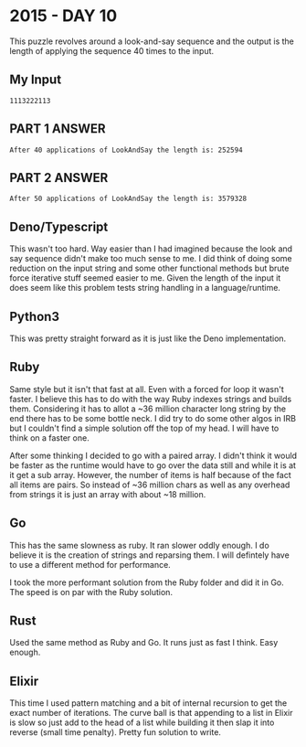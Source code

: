 # 2015 - DAY 10

This puzzle revolves around a look-and-say sequence and the output is the
length of applying the sequence 40 times to the input.

## My Input

`1113222113`

## PART 1 ANSWER

`After 40 applications of LookAndSay the length is: 252594`

## PART 2 ANSWER

`After 50 applications of LookAndSay the length is: 3579328`

## Deno/Typescript

This wasn't too hard. Way easier than I had imagined because the look and say
sequence didn't make too much sense to me. I did think of doing some reduction
on the input string and some other functional methods but brute force
iterative stuff seemed easier to me. Given the length of the input it does
seem like this problem tests string handling in a language/runtime.

## Python3

This was pretty straight forward as it is just like the Deno implementation.

## Ruby

Same style but it isn't that fast at all. Even with a forced for loop it
wasn't faster. I believe this has to do with the way Ruby indexes strings
and builds them. Considering it has to allot a ~36 million character
long string by the end there has to be some bottle neck. I did try to do
some other algos in IRB but I couldn't find a simple solution off the top
of my head. I will have to think on a faster one.

After some thinking I decided to go with a paired array. I didn't think
it would be faster as the runtime would have to go over the data still
and while it is at it get a sub array. However, the number of items is half
because of the fact all items are pairs. So instead of ~36 million chars as
well as any overhead from strings it is just an array with about ~18 million.

## Go

This has the same slowness as ruby. It ran slower oddly enough. I do believe
it is the creation of strings and reparsing them. I will defintely have to
use a different method for performance.

I took the more performant solution from the Ruby folder and did it in
Go. The speed is on par with the Ruby solution.

## Rust

Used the same method as Ruby and Go. It runs just as fast I think. Easy
enough.

## Elixir

This time I used pattern matching and a bit of internal recursion to
get the exact number of iterations. The curve ball is that appending
to a list in Elixir is slow so just add to the head of a list while
building it then slap it into reverse (small time penalty). Pretty
fun solution to write.
